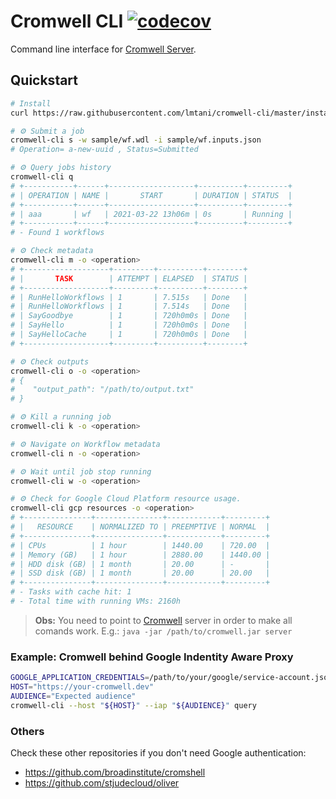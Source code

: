 # Cromwell CLI [![codecov](https://codecov.io/gh/lmtani/cromwell-cli/branch/master/graph/badge.svg?token=IZHS203UA7)](https://codecov.io/gh/lmtani/cromwell-cli)


Command line interface for [Cromwell Server](https://cromwell.readthedocs.io/en/stable/).

## Quickstart

```bash
# Install
curl https://raw.githubusercontent.com/lmtani/cromwell-cli/master/install.sh | bash

# ⚙️ Submit a job
cromwell-cli s -w sample/wf.wdl -i sample/wf.inputs.json
# Operation= a-new-uuid , Status=Submitted

# ⚙️ Query jobs history
cromwell-cli q
# +-----------+------+-------------------+----------+---------+
# | OPERATION | NAME |       START       | DURATION | STATUS  |
# +-----------+------+-------------------+----------+---------+
# | aaa       | wf   | 2021-03-22 13h06m | 0s       | Running |
# +-----------+------+-------------------+----------+---------+
# - Found 1 workflows

# ⚙️ Check metadata
cromwell-cli m -o <operation>
# +-------------------+---------+----------+--------+
# |       TASK        | ATTEMPT | ELAPSED  | STATUS |
# +-------------------+---------+----------+--------+
# | RunHelloWorkflows | 1       | 7.515s   | Done   |
# | RunHelloWorkflows | 1       | 7.514s   | Done   |
# | SayGoodbye        | 1       | 720h0m0s | Done   |
# | SayHello          | 1       | 720h0m0s | Done   |
# | SayHelloCache     | 1       | 720h0m0s | Done   |
# +-------------------+---------+----------+--------+

# ⚙️ Check outputs
cromwell-cli o -o <operation>
# {
#    "output_path": "/path/to/output.txt"
# }

# ⚙️ Kill a running job
cromwell-cli k -o <operation>

# ⚙️ Navigate on Workflow metadata
cromwell-cli n -o <operation>

# ⚙️ Wait until job stop running
cromwell-cli w -o <operation>

# ⚙️ Check for Google Cloud Platform resource usage.
cromwell-cli gcp resources -o <operation>
# +---------------+---------------+------------+---------+
# |   RESOURCE    | NORMALIZED TO | PREEMPTIVE | NORMAL  |
# +---------------+---------------+------------+---------+
# | CPUs          | 1 hour        | 1440.00    | 720.00  |
# | Memory (GB)   | 1 hour        | 2880.00    | 1440.00 |
# | HDD disk (GB) | 1 month       | 20.00      | -       |
# | SSD disk (GB) | 1 month       | 20.00      | 20.00   |
# +---------------+---------------+------------+---------+
# - Tasks with cache hit: 1
# - Total time with running VMs: 2160h
```

> **Obs:** You need to point to [Cromwell](https://github.com/broadinstitute/cromwell/releases/tag/53.1) server in order to make all comands work. E.g.: `java -jar /path/to/cromwell.jar server`

### Example: Cromwell behind Google Indentity Aware Proxy

```bash
GOOGLE_APPLICATION_CREDENTIALS=/path/to/your/google/service-account.json
HOST="https://your-cromwell.dev"
AUDIENCE="Expected audience"
cromwell-cli --host "${HOST}" --iap "${AUDIENCE}" query
```

### Others

Check these other repositories if you don't need Google authentication:

- https://github.com/broadinstitute/cromshell
- https://github.com/stjudecloud/oliver